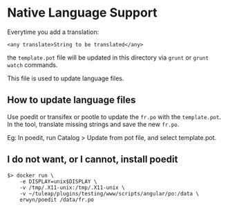Native Language Support
=======================

Everytime you add a translation:

    <any translate>String to be translated</any>

the `template.pot` file will be updated in this directory via `grunt` or `grunt watch` commands.

This file is used to update language files.

How to update language files
----------------------------

Use poedit or transifex or pootle to update the `fr.po` with the `template.pot`. In the tool, translate missing strings and save the new `fr.po`.

Eg: In poedit, run Catalog > Update from pot file, and select template.pot.

I do not want, or I cannot, install poedit
------------------------------------------

    $> docker run \
        -e DISPLAY=unix$DISPLAY \
        -v /tmp/.X11-unix:/tmp/.X11-unix \
        -v ~/tuleap/plugins/testing/www/scripts/angular/po:/data \
        erwyn/poedit /data/fr.po


